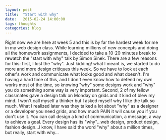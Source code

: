 ```yaml
---
layout: post
title:  "Start with why"
date:   2015-02-24 14:00:00
tags: thoughts
categories: blog
---
```

Right now we are here at week 5 and this is by far the hardest week for me in my web design class. While learning millions of new concepts and doing all the homework assignments, I decided to take a 10-20 minutes break to rewatch the "start with why" talk by Simon Sinek. There are a few reasons for this: first, I lost the "why". Just kidding! what I meant is, we started to do more and more design critiques this week. So we have to look at each other's work and communicate what looks good and what doesn't. I'm having a hard time of this, and I don't even know how to defend my own works most of the time, so knowing "why" some designs work and "why" you do something some way is very important. Second, 2 of my fellow classmates gave a design talk on Monday on grids and it kind of blew my mind. I won't call myself a thinker but I asked myself why I like the talk so much. What I realized later was they talked a lot about "why" as a designer or a developer you need grids, and how much PAIN it will cause you if you don't use it. You can call design a kind of communication, a message, a way to achieve a goal. Every design has its "why"...web design, product design, fashion design...I know, I have said the word "why" about a million times, but really, start with why...